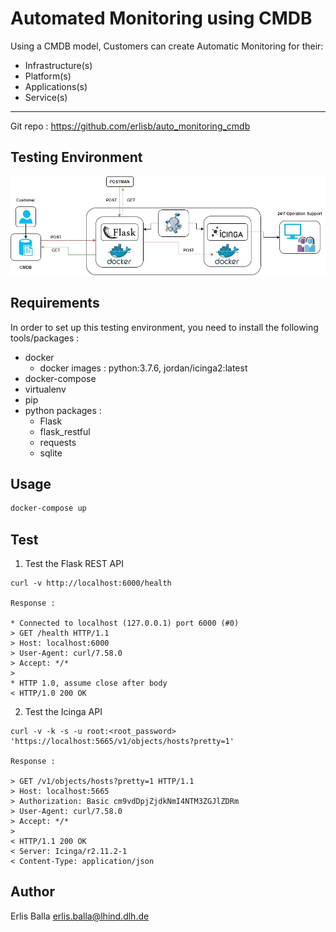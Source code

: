 Automated Monitoring using CMDB
===============================
Using a CMDB model, Customers can create Automatic Monitoring for their:
- Infrastructure(s)
- Platform(s)
- Applications(s)
- Service(s)  
-------------------------------

Git repo : https://github.com/erlisb/auto_monitoring_cmdb

Testing Environment 
-------------------

![Image description](env.jpg)

Requirements
------------
In order to set up this testing environment, you need to install the following tools/packages :

- docker
  - docker images : python:3.7.6, jordan/icinga2:latest
- docker-compose
- virtualenv
- pip
- python packages :
  - Flask
  - flask_restful
  - requests
  - sqlite


Usage
-----
```sh
docker-compose up
```

Test
-----
1. Test the Flask REST API
```
curl -v http://localhost:6000/health

Response :

* Connected to localhost (127.0.0.1) port 6000 (#0)
> GET /health HTTP/1.1
> Host: localhost:6000
> User-Agent: curl/7.58.0
> Accept: */*
> 
* HTTP 1.0, assume close after body
< HTTP/1.0 200 OK
```

2. Test the Icinga API
```
curl -v -k -s -u root:<root_password> 'https://localhost:5665/v1/objects/hosts?pretty=1'

Response :

> GET /v1/objects/hosts?pretty=1 HTTP/1.1
> Host: localhost:5665
> Authorization: Basic cm9vdDpjZjdkNmI4NTM3ZGJlZDRm
> User-Agent: curl/7.58.0
> Accept: */*
> 
< HTTP/1.1 200 OK
< Server: Icinga/r2.11.2-1
< Content-Type: application/json
```

Author
------
Erlis Balla <erlis.balla@lhind.dlh.de>
